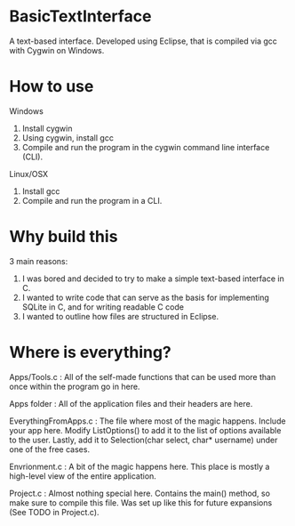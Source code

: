 # BasicTextInterface
A text-based interface. Developed using Eclipse, that is compiled via gcc with Cygwin on Windows. 

# How to use
Windows

1. Install cygwin
2. Using cygwin, install gcc
3. Compile and run the program in the cygwin command line interface (CLI).

Linux/OSX

1. Install gcc
2. Compile and run the program in a CLI.

# Why build this
3 main reasons:

1. I was bored and decided to try to make a simple text-based interface in C.
2. I wanted to write code that can serve as the basis for implementing SQLite in C, and for writing readable C code
3. I wanted to outline how files are structured in Eclipse. 

# Where is everything?

Apps/Tools.c : All of the self-made functions that can be used more than once within the program go in here.

Apps folder : All of the application files and their headers are here. 

EverythingFromApps.c : The file where most of the magic happens. Include your app here. Modify ListOptions() to add it to the list of options available to the user. Lastly, add it to Selection(char select, char* username) under one of the free cases.

Envrionment.c : A bit of the magic happens here. This place is mostly a high-level view of the entire application.

Project.c : Almost nothing special here. Contains the main() method, so make sure to compile this file. Was set up like this for future expansions (See TODO in Project.c).

